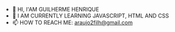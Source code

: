 - 👋 HI, I'AM GUILHERME HENRIQUE
- 🌱 I AM CURRENTLY LEARNING JAVASCRIPT, HTML AND CSS
- 📫 HOW TO REACH ME: araujo2filh@gmail.com
